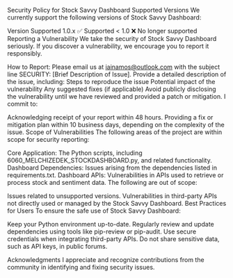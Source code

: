 Security Policy for Stock Savvy Dashboard
Supported Versions
We currently support the following versions of Stock Savvy Dashboard:

Version	Supported
1.0.x	✅ Supported
< 1.0	❌ No longer supported
Reporting a Vulnerability
We take the security of Stock Savvy Dashboard seriously. If you discover a vulnerability, we encourage you to report it responsibly.

How to Report:
Please email us at iainamos@outlook.com with the subject line SECURITY: [Brief Description of Issue].
Provide a detailed description of the issue, including:
Steps to reproduce the issue
Potential impact of the vulnerability
Any suggested fixes (if applicable)
Avoid publicly disclosing the vulnerability until we have reviewed and provided a patch or mitigation.
I commit to:

Acknowledging receipt of your report within 48 hours.
Providing a fix or mitigation plan within 10 business days, depending on the complexity of the issue.
Scope of Vulnerabilities
The following areas of the project are within scope for security reporting:

Core Application: The Python scripts, including 6060_MELCHIZEDEK_STOCKDASHBOARD.py, and related functionality.
Dashboard Dependencies: Issues arising from the dependencies listed in requirements.txt.
Dashboard APIs: Vulnerabilities in APIs used to retrieve or process stock and sentiment data.
The following are out of scope:

Issues related to unsupported versions.
Vulnerabilities in third-party APIs not directly used or managed by the Stock Savvy Dashboard.
Best Practices for Users
To ensure the safe use of Stock Savvy Dashboard:

Keep your Python environment up-to-date.
Regularly review and update dependencies using tools like pip-review or pip-audit.
Use secure credentials when integrating third-party APIs.
Do not share sensitive data, such as API keys, in public forums.

Acknowledgments
I appreciate and recognize contributions from the community in identifying and fixing security issues.
